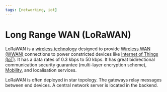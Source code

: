 ```yaml
---
tags: [networking, iot]
---
```


# Long Range WAN (LoRaWAN)

LoRaWAN is a [wireless technology](202303301607.md) designed to provide
[Wireless WAN (WWAN)](202303292152.md) connections to power constricted devices
like [Internet of Things (IoT)](202408142322.md). It has a data rates of 0.3
kbps to 50 kbps. It has great bidirectional communication security guarantee
(multi-layer encryption scheme), [Mobility](202303292141.md), and localisation
services.

LoRaWAN is often deployed in star topology. The gateways relay messages between
end devices. A central network server is located in the backend.

